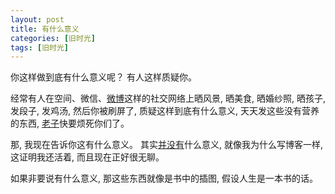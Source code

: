 ```yaml
---
layout: post
title: 有什么意义
categories: [旧时光]
tags: [旧时光]
---
```


你这样做到底有什么意义呢？ 有人这样质疑你。

经常有人在空间、微信、[微博](http://weibo.com/ym1f)这样的社交网络上晒风景, 晒美食, 晒婚纱照, 晒孩子, 发段子, 发鸡汤, 然后你被刷屏了, 质疑这样到底有什么意义, 天天发这些没有营养的东西, [老子](http://baike.baidu.com/subview/2237/5236581.htm)快要烦死你们了。 

那, 我现在告诉你这有什么意义。 其实[并没有](http://baike.baidu.com/item/然而并没有什么卵用)什么意义, 就像我为什么写博客一样, 这证明我还活着, 而且现在正好很无聊。

如果非要说有什么意义,  那这些东西就像是书中的插图, 假设人生是一本书的话。